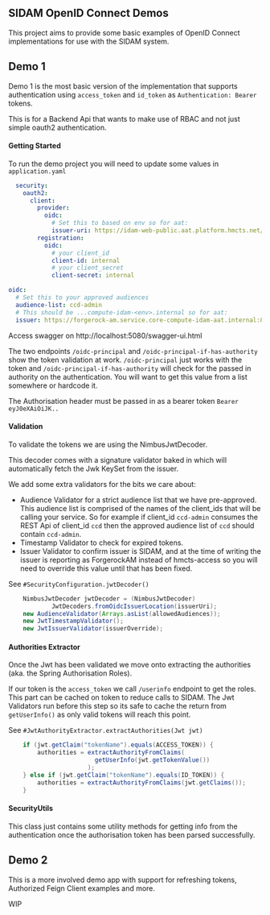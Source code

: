 ## SIDAM OpenID Connect Demos

This project aims to provide some basic examples of OpenID
Connect implementations for use with the SIDAM system.

Demo 1
---

Demo 1 is the most basic version of the implementation that
supports authentication using `access_token` and `id_token`
as `Authentication: Bearer` tokens.

This is for a Backend Api that wants to make use of RBAC and
not just simple oauth2 authentication.

#### Getting Started
To run the demo project you will need to update some values
in `application.yaml`

```yaml
  security:
    oauth2:
      client:
        provider:
          oidc:
            # Set this to based on env so for aat:
            issuer-uri: https://idam-web-public.aat.platform.hmcts.net/o
        registration:
          oidc:
            # your client_id
            client-id: internal
            # your client_secret
            client-secret: internal

oidc:
  # Set this to your approved audiences
  audience-list: ccd-admin
  # This should be ...compute-idam-<env>.internal so for aat:
  issuer: https://forgerock-am.service.core-compute-idam-aat.internal:8443/openam/oauth2/hmcts
```

Access swagger on http://localhost:5080/swagger-ui.html

The two endpoints `/oidc-principal` and 
`/oidc-principal-if-has-authority` show the token validation
at work. `/oidc-principal` just works with the token and
`/oidc-principal-if-has-authority` will check for the passed 
in authority on the authentication. You will want to get
this value from a list somewhere or hardcode it.

The Authorisation header must be passed in as a bearer token
`Bearer eyJ0eXAiOiJK..`

#### Validation
To validate the tokens we are using the NimbusJwtDecoder.

This decoder comes with a signature validator baked in which
will automatically fetch the Jwk KeySet from the issuer.

We add some extra validators for the bits we care about:
 * Audience Validator for a strict audience list that we have
  pre-approved. This audience list is comprised of the names 
  of the client_ids that will be calling your service. So for
  example if client_id `ccd-admin` consumes the REST Api of
  client_id `ccd` then the approved audience list of `ccd` 
  should contain `ccd-admin`.
 * Timestamp Validator to check for expired tokens.
 * Issuer Validator to confirm issuer is SIDAM, and at the time
 of writing the issuer is reporting as ForgerockAM instead of 
 hmcts-access so you will need to override this value until
 that has been fixed.
   
See `#SecurityConfiguration.jwtDecoder()`
```java
    NimbusJwtDecoder jwtDecoder = (NimbusJwtDecoder)
            JwtDecoders.fromOidcIssuerLocation(issuerUri);
    new AudienceValidator(Arrays.asList(allowedAudiences));
    new JwtTimestampValidator();
    new JwtIssuerValidator(issuerOverride);
```

#### Authorities Extractor

Once the Jwt has been validated we move onto extracting the
authorities (aka. the Spring Authorisation Roles).

If our token is the `access_token` we call `/userinfo` endpoint
to get the roles. This part can be cached on token to reduce calls 
to SIDAM. The Jwt Validators run before this step so its safe to 
cache the return from `getUserInfo()` as only valid tokens will reach
this point.

See `#JwtAuthorityExtractor.extractAuthorities(Jwt jwt)`

```java
    if (jwt.getClaim("tokenName").equals(ACCESS_TOKEN)) {
        authorities = extractAuthorityFromClaims(
                        getUserInfo(jwt.getTokenValue())
                      );
    } else if (jwt.getClaim("tokenName").equals(ID_TOKEN)) {
        authorities = extractAuthorityFromClaims(jwt.getClaims());
    }
```

#### SecurityUtils

This class just contains some utility methods for getting info
from the authentication once the authorisation token has been 
parsed successfully.

Demo 2
---

This is a more involved demo app with support for refreshing
tokens, Authorized Feign Client examples and more.

WIP
